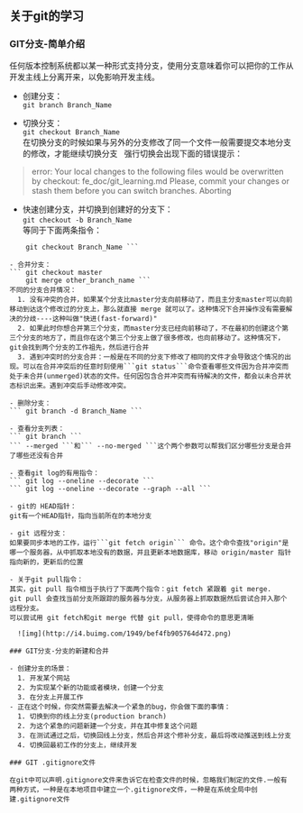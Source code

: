 ## 关于git的学习  

### GIT分支-简单介绍  
任何版本控制系统都以某一种形式支持分支，使用分支意味着你可以把你的工作从开发主线上分离开来，以免影响开发主线。  

- 创建分支：  
``` git branch Branch_Name ```  

- 切换分支：  
``` git checkout Branch_Name ```  
在切换分支的时候如果与另外的分支修改了同一个文件一般需要提交本地分支的修改，才能继续切换分支  
强行切换会出现下面的错误提示：  
> error: Your local changes to the following files would be overwritten by checkout:
        fe_doc/git_learning.md
Please, commit your changes or stash them before you can switch branches.
Aborting

- 快速创建分支，并切换到创建好的分支下：  
``` git checkout -b Branch_Name ```  
等同于下面两条指令：  
``` git branch Branch_Name
    git checkout Branch_Name ```

- 合并分支：  
``` git checkout master
    git merge other_branch_name ```  
不同的分支合并情况：
  1. 没有冲突的合并，如果某个分支比master分支向前移动了，而且主分支master可以向前移动到达这个修改过的分支上，那么就直接 merge 就可以了。这种情况下合并操作没有需要解决的分歧----这种叫做"快进(fast-forward)"
  2. 如果此时你想合并第三个分支，而master分支已经向前移动了，不在最初的创建这个第三个分支的地方了，而且你在这个第三个分支上做了很多修改，也向前移动了。这种情况下，git会找到两个分支的工作祖先，然后进行合并
  3. 遇到冲突时的分支合并：一般是在不同的分支下修改了相同的文件才会导致这个情况的出现。可以在合并冲突后的任意时刻使用```git status```命令查看哪些文件因为合并冲突而处于未合并(unmerged)状态的文件。任何因包含合并冲突而有待解决的文件，都会以未合并状态标识出来。遇到冲突后手动修改冲突。

- 删除分支：  
``` git branch -d Branch_Name ```

- 查看分支列表：  
``` git branch ```  
``` --merged ```和``` --no-merged ```这个两个参数可以帮我们区分哪些分支是合并了哪些还没有合并

- 查看git log的有用指令：  
``` git log --oneline --decorate ```  
``` git log --oneline --decorate --graph --all ```

- git的 HEAD指针：  
git有一个HEAD指针，指向当前所在的本地分支  

- git 远程分支：  
如果要同步本地的工作，运行```git fetch origin``` 命令。这个命令查找"origin"是哪一个服务器，从中抓取本地没有的数据，并且更新本地数据库，移动 origin/master 指针指向新的，更新后的位置  

- 关于git pull指令：  
其实，git pull 指令相当于执行了下面两个指令：git fetch 紧跟着 git merge.  
git pull 会查找当前分支所跟踪的服务器与分支，从服务器上抓取数据然后尝试合并入那个远程分支。  
可以尝试用 git fetch和git merge 代替 git pull，使得命令的意思更清晰

  ![img](http://i4.buimg.com/1949/bef4fb905764d472.png)

### GIT分支-分支的新建和合并  

- 创建分支的场景：  
  1. 开发某个网站
  2. 为实现某个新的功能或者模块，创建一个分支
  3. 在分支上开展工作  
- 正在这个时候，你突然需要去解决一个紧急的bug，你会做下面的事情：  
  1. 切换到你的线上分支(production branch)
  2. 为这个紧急的问题新建一个分支，并在其中修复这个问题
  3. 在测试通过之后，切换回线上分支，然后合并这个修补分支，最后将改动推送到线上分支
  4. 切换回最初工作的分支上，继续开发

### GIT .gitignore文件

在git中可以声明.gitignore文件来告诉它在检查文件的时候，忽略我们制定的文件.一般有两种方式，一种是在本地项目中建立一个.gitignore文件，一种是在系统全局中创建.gitignore文件
